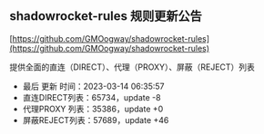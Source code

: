 ## shadowrocket-rules 规则更新公告

[https://github.com/GMOogway/shadowrocket-rules](https://github.com/GMOogway/shadowrocket-rules)

提供全面的直连（DIRECT）、代理（PROXY）、屏蔽（REJECT）列表
- 最后 更新 时间：2023-03-14 06:35:57
- 直连DIRECT列表：65734，update -8
- 代理PROXY 列表：35386，update +0
- 屏蔽REJECT列表：57689，update +46